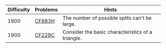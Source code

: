 | Difficulty | Problems | Hints |
| -------- | -------- | -------- |
| 1800 | [CF883H](https://codeforces.com/problemset/problem/883/H) | The number of possible splits can't be large. |
| 1900 | [CF229C](https://codeforces.com/problemset/problem/229/C) | Consider the basic characteristics of a triangle. |
